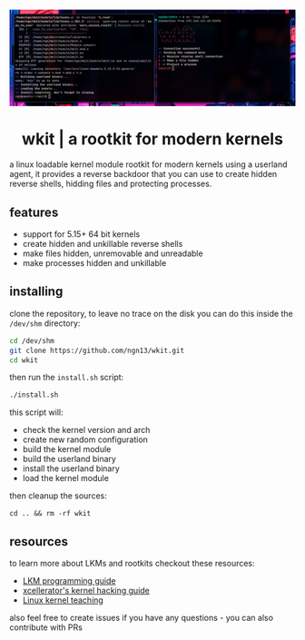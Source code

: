 <h1 align="center">
  <img src="assets/showcase.png">
  </br>
  </br>
  wkit | a rootkit for modern kernels
</h1>

a linux loadable kernel module rootkit for modern kernels
using a userland agent, it provides a reverse backdoor that 
you can use to create hidden reverse shells, hidding files and
protecting processes.

## features
- support for 5.15+ 64 bit kernels
- create hidden and unkillable reverse shells
- make files hidden, unremovable and unreadable
- make processes hidden and unkillable

## installing
clone the repository, to leave no trace on the disk
you can do this inside the `/dev/shm` directory:
```bash
cd /dev/shm
git clone https://github.com/ngn13/wkit.git
cd wkit
```
then run the `install.sh` script:
```bash
./install.sh
```
this script will:
- check the kernel version and arch
- create new random configuration 
- build the kernel module
- build the userland binary
- install the userland binary 
- load the kernel module

then cleanup the sources:
```
cd .. && rm -rf wkit
```

## resources
to learn more about LKMs and rootkits checkout these resources:
- [LKM programming guide](https://sysprog21.github.io/lkmpg/)
- [xcellerator's kernel hacking guide](https://github.com/xcellerator/linux_kernel_hacking)
- [Linux kernel teaching](https://linux-kernel-labs.github.io/refs/heads/master/)

also feel free to create issues if you have any questions - you can also contribute with PRs
